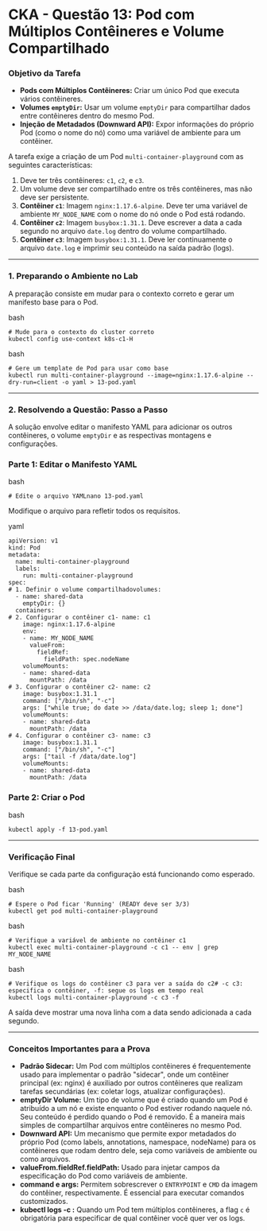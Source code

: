 # **CKA - Questão 13: Pod com Múltiplos Contêineres e Volume Compartilhado**

### **Objetivo da Tarefa**

- **Pods com Múltiplos Contêineres:** Criar um único Pod que executa vários contêineres.
- **Volumes `emptyDir`:** Usar um volume `emptyDir` para compartilhar dados entre contêineres dentro do mesmo Pod.
- **Injeção de Metadados (Downward API):** Expor informações do próprio Pod (como o nome do nó) como uma variável de ambiente para um contêiner.

A tarefa exige a criação de um Pod `multi-container-playground` com as seguintes características:

1. Deve ter três contêineres: `c1`, `c2`, e `c3`.
2. Um volume deve ser compartilhado entre os três contêineres, mas não deve ser persistente.
3. **Contêiner `c1`**: Imagem `nginx:1.17.6-alpine`. Deve ter uma variável de ambiente `MY_NODE_NAME` com o nome do nó onde o Pod está rodando.
4. **Contêiner `c2`**: Imagem `busybox:1.31.1`. Deve escrever a data a cada segundo no arquivo `date.log` dentro do volume compartilhado.
5. **Contêiner `c3`**: Imagem `busybox:1.31.1`. Deve ler continuamente o arquivo `date.log` e imprimir seu conteúdo na saída padrão (logs).

---

### **1. Preparando o Ambiente no Lab**

A preparação consiste em mudar para o contexto correto e gerar um manifesto base para o Pod.

bash

```
# Mude para o contexto do cluster correto
kubectl config use-context k8s-c1-H
```

bash

```
# Gere um template de Pod para usar como base
kubectl run multi-container-playground --image=nginx:1.17.6-alpine --dry-run=client -o yaml > 13-pod.yaml
```

---

### **2. Resolvendo a Questão: Passo a Passo**

A solução envolve editar o manifesto YAML para adicionar os outros contêineres, o volume `emptyDir` e as respectivas montagens e configurações.

### **Parte 1: Editar o Manifesto YAML**

bash

```
# Edite o arquivo YAMLnano 13-pod.yaml
```

Modifique o arquivo para refletir todos os requisitos.

yaml

```
apiVersion: v1
kind: Pod
metadata:
  name: multi-container-playground
  labels:
    run: multi-container-playground
spec:
# 1. Definir o volume compartilhadovolumes:
  - name: shared-data
    emptyDir: {}
  containers:
# 2. Configurar o contêiner c1- name: c1
    image: nginx:1.17.6-alpine
    env:
    - name: MY_NODE_NAME
      valueFrom:
        fieldRef:
          fieldPath: spec.nodeName
    volumeMounts:
    - name: shared-data
      mountPath: /data
# 3. Configurar o contêiner c2- name: c2
    image: busybox:1.31.1
    command: ["/bin/sh", "-c"]
    args: ["while true; do date >> /data/date.log; sleep 1; done"]
    volumeMounts:
    - name: shared-data
      mountPath: /data
# 4. Configurar o contêiner c3- name: c3
    image: busybox:1.31.1
    command: ["/bin/sh", "-c"]
    args: ["tail -f /data/date.log"]
    volumeMounts:
    - name: shared-data
      mountPath: /data
```

### **Parte 2: Criar o Pod**

bash

```
kubectl apply -f 13-pod.yaml
```

---

### **Verificação Final**

Verifique se cada parte da configuração está funcionando como esperado.

bash

```
# Espere o Pod ficar 'Running' (READY deve ser 3/3)
kubectl get pod multi-container-playground
```

bash

```
# Verifique a variável de ambiente no contêiner c1
kubectl exec multi-container-playground -c c1 -- env | grep MY_NODE_NAME
```

bash

```
# Verifique os logs do contêiner c3 para ver a saída do c2# -c c3: especifica o contêiner, -f: segue os logs em tempo real
kubectl logs multi-container-playground -c c3 -f
```

A saída deve mostrar uma nova linha com a data sendo adicionada a cada segundo.

---

### **Conceitos Importantes para a Prova**

- **Padrão Sidecar:** Um Pod com múltiplos contêineres é frequentemente usado para implementar o padrão "sidecar", onde um contêiner principal (ex: nginx) é auxiliado por outros contêineres que realizam tarefas secundárias (ex: coletar logs, atualizar configurações).
- **emptyDir Volume:** Um tipo de volume que é criado quando um Pod é atribuído a um nó e existe enquanto o Pod estiver rodando naquele nó. Seu conteúdo é perdido quando o Pod é removido. É a maneira mais simples de compartilhar arquivos entre contêineres no mesmo Pod.
- **Downward API:** Um mecanismo que permite expor metadados do próprio Pod (como labels, annotations, namespace, nodeName) para os contêineres que rodam dentro dele, seja como variáveis de ambiente ou como arquivos.
- **valueFrom.fieldRef.fieldPath:** Usado para injetar campos da especificação do Pod como variáveis de ambiente.
- **command e args:** Permitem sobrescrever o `ENTRYPOINT` e `CMD` da imagem do contêiner, respectivamente. É essencial para executar comandos customizados.
- **kubectl logs -c <container-name>:** Quando um Pod tem múltiplos contêineres, a flag `c` é obrigatória para especificar de qual contêiner você quer ver os logs.
